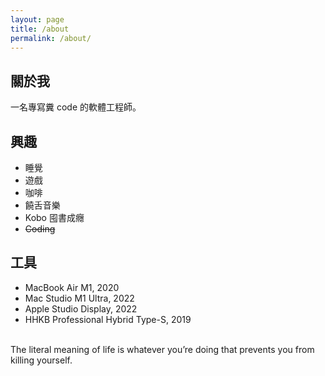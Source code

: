 ```yaml
---
layout: page
title: /about
permalink: /about/
---
```


## 關於我
一名專寫糞 code 的軟體工程師。

## 興趣
- 睡覺
- 遊戲
- 咖啡
- 饒舌音樂
- Kobo 囤書成癮
- ~~Coding~~

## 工具
- MacBook Air M1, 2020
- Mac Studio M1 Ultra, 2022
- Apple Studio Display, 2022
- HHKB Professional Hybrid Type-S, 2019

<br />The literal meaning of life is whatever you’re doing that prevents you from killing yourself.
